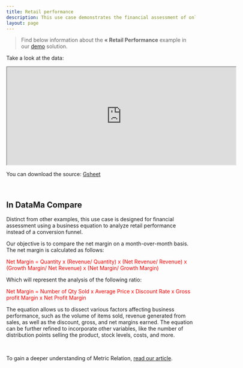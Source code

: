 ```yaml
---
title: Retail performance
description: This use case demonstrates the financial assessment of online and offline retail performance using a business equation instead of a conversion funnel.
layout: page
---
```


> Find below information about the **« Retail Performance** example in our [demo](https://app.datama.io) solution.

Take a look at the data:

<center><iframe src="https://docs.google.com/spreadsheets/d/e/2PACX-1vTXYphkUS8WX6Wa4GZp5LBisnEOoqdLyp9darrXuIJPqmsnv_f8Tvhq_0sNX7L2uVfIaJjonTP2j8Fm/pubhtml?gid=763618483&amp;single=true&amp;widget=true&amp;headers=false#" width="610" height="260"></iframe></center>

You can download the source: [Gsheet](https://docs.google.com/spreadsheets/d/1bNEeqm5CfpPmYPr_t4ff1xcJkSBKoVvwJd4vKB0sDzs/edit#gid=1408263987)

<br>

## In DataMa Compare

Distinct from other examples, this use case is designed for financial assessment using a business equation to analyze retail performance instead of a conversion funnel.

Our objective is to compare the net margin on a month-over-month basis. The net margin is calculated as follows:

<span style="color:red"> Net Margin = Quantity x (Revenue/ Quantity) x (Net Revenue/ Revenue) x (Growth Margin/ Net Revenue) x (Net Margin/ Growth Margin) </span>


Which will represent the analysis of the following ratio:


<span style="color:red"> Net Margin = Number of Qty Sold x Average Price x Discount Rate x Gross profit Margin x Net Profit Margin </span>


The equation allows us to dissect various factors affecting business performance, such as the volume of items sold, revenue generated from sales, as well as the discount, gross, and net margins earned. The equation can be further refined to incorporate other variables, like the number of distribution points selling the product, stock levels, costs, and more.

<br>

To gain a deeper understanding of Metric Relation, [read our article]({{site.url}}/{{site.baseurl}}/core-app/header/input/metric-relation).
